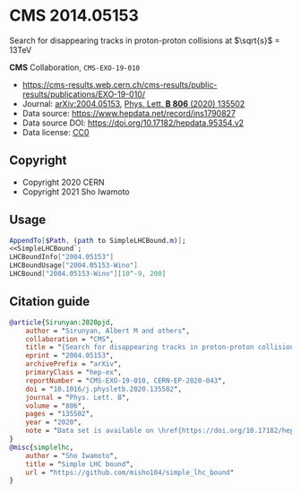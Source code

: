 # CMS 2014.05153

Search for disappearing tracks in proton-proton collisions at
$\sqrt{s}$ = 13TeV

**CMS** Collaboration, `CMS-EXO-19-010`

- <https://cms-results.web.cern.ch/cms-results/public-results/publications/EXO-19-010/>
- Journal:
  [arXiv:2004.05153](https://arxiv.org/abs/2004.05153),
  [Phys. Lett. **B 806** (2020) 135502](https://doi.org/10.1016/j.physletb.2020.135502)
- Data source: <https://www.hepdata.net/record/ins1790827>
- Data source DOI: <https://doi.org/10.17182/hepdata.95354.v2>
- Data license: [CC0](https://creativecommons.org/cc0)

## Copyright

- Copyright 2020 CERN
- Copyright 2021 Sho Iwamoto

## Usage

```mathematica
AppendTo[$Path, (path to SimpleLHCBound.m)];
<<SimpleLHCBound`;
LHCBoundInfo["2004.05153"]
LHCBoundUsage["2004.05153-Wino"]
LHCBound["2004.05153-Wino"][10^-9, 200]
```

## Citation guide

```bibtex
@article{Sirunyan:2020pjd,
    author = "Sirunyan, Albert M and others",
    collaboration = "CMS",
    title = "{Search for disappearing tracks in proton-proton collisions at $\sqrt{s} =$ 13 TeV}",
    eprint = "2004.05153",
    archivePrefix = "arXiv",
    primaryClass = "hep-ex",
    reportNumber = "CMS-EXO-19-010, CERN-EP-2020-043",
    doi = "10.1016/j.physletb.2020.135502",
    journal = "Phys. Lett. B",
    volume = "806",
    pages = "135502",
    year = "2020",
    note = "Data set is available on \href{https://doi.org/10.17182/hepdata.95354.v2}{HEPData}"
}
@misc{simplelhc,
    author = "Sho Iwamoto",
    title = "Simple LHC bound",
    url = "https://github.com/misho104/simple_lhc_bound"
}
```
